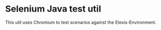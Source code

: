 # Selenium Java test util

This util uses Chromium to test scenarios against the Elexis-Environment.